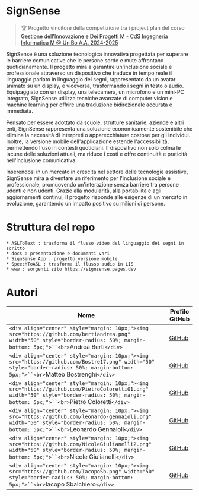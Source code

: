 # SignSense

> :trophy: Progetto vincitore della competizione tra i project plan del corso [Gestione dell&#39;Innovazione e Dei Progetti M - CdS Ingegneria Informatica M @ UniBo A.A. 2024-2025](https://www.unibo.it/it/studiare/dottorati-master-specializzazioni-e-altra-formazione/insegnamenti/insegnamento/2024/468071)

SignSense è una soluzione tecnologica innovativa progettata per superare le barriere comunicative che le persone sorde e mute affrontano quotidianamente. Il progetto mira a garantire un'inclusione sociale e professionale attraverso un dispositivo che traduce in tempo reale il linguaggio parlato in linguaggio dei segni, rappresentato da un avatar animato su un display, e viceversa, trasformando i segni in testo o audio. Equipaggiato con un display, una telecamera, un microfono e un mini-PC integrato, SignSense utilizza tecniche avanzate di computer vision e machine learning per offrire una traduzione bidirezionale accurata e immediata.

Pensato per essere adottato da scuole, strutture sanitarie, aziende e altri enti, SignSense rappresenta una soluzione economicamente sostenibile che elimina la necessità di interpreti o apparecchiature costose per gli individui. Inoltre, la versione mobile dell'applicazione estende l'accessibilità, permettendo l'uso in contesti quotidiani. Il dispositivo non solo colma le lacune delle soluzioni attuali, ma riduce i costi e offre continuità e praticità nell'inclusione comunicativa.

Inserendosi in un mercato in crescita nel settore delle tecnologie assistive, SignSense mira a diventare un riferimento per l'inclusione sociale e professionale, promuovendo un'interazione senza barriere tra persone udenti e non udenti. Grazie alla modularità, alla portabilità e agli aggiornamenti continui, il progetto risponde alle esigenze di un mercato in evoluzione, garantendo un impatto positivo su milioni di persone.

# Struttura del repo

```
* ASLToText : trasforma il flusso video del linguaggio dei segni in scritto
* docs : presentazione e documenti vari
* SignSense_App : progetto versione mobile
* SpeechToASL : trasforma il flusso audio in LIS
* www : sorgenti sito https://signsense.pages.dev
```

# Autori

| Nome                                                                                                                                                                                               | Profilo GitHub                               |
| -------------------------------------------------------------------------------------------------------------------------------------------------------------------------------------------------- | -------------------------------------------- |
| `<div align="center" style="margin: 10px;"><img src="https://github.com/bertiandrea.png" width="50" style="border-radius: 50%; margin-bottom: 5px;">``<br>`Andrea Berti`</div>`              | [GitHub](https://github.com/bertiandrea)        |
| `<div align="center" style="margin: 10px;"><img src="https://github.com/Bostre17.png" width="50" style="border-radius: 50%; margin-bottom: 5px;">``<br>`Matteo Bostrenghi`</div>`            | [GitHub](https://github.com/Bostre17)           |
| `<div align="center" style="margin: 10px;"><img src="https://github.com/PietroColoretti01.png" width="50" style="border-radius: 50%; margin-bottom: 5px;">``<br>`Pietro Coloretti`</div>`    | [GitHub](https://github.com/PietroColoretti01)  |
| `<div align="center" style="margin: 10px;"><img src="https://github.com/leonardo-gennaioli.png" width="50" style="border-radius: 50%; margin-bottom: 5px;">``<br>`Leonardo Gennaioli`</div>` | [GitHub](https://github.com/leonardo-gennaioli) |
| `<div align="center" style="margin: 10px;"><img src="https://github.com/NicoleGiulianelli2.png" width="50" style="border-radius: 50%; margin-bottom: 5px;">``<br>`Nicole Giulianelli`</div>` | [GitHub](https://github.com/NicoleGiulianelli2) |
| `<div align="center" style="margin: 10px;"><img src="https://github.com/IacopoSb.png" width="50" style="border-radius: 50%; margin-bottom: 5px;">``<br>`Iacopo Sbalchiero`</div>`            | [GitHub](https://github.com/IacopoSb)           |
